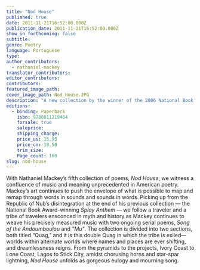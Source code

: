 ```yaml
---
title: "Nod House"
published: true
date: 2011-11-21T16:52:00.000Z
publication_date: 2011-11-21T16:52:00.000Z
show_in_forthcoming: false
subtitle:
genre: Poetry
language: Portuguese
type:
author_contributors:
  - nathaniel-mackey
translator_contributors:
editor_contributors:
contributors:
featured_image_path:
cover_image_path: Nod_House.JPG
description: "A new collection by the winner of the 2006 National Book Award in poetry. "
editions:
  - binding: Paperback
    isbn: 9780811219464
    forsale: true
    saleprice:
    shipping_charge:
    price_us: 15.95
    price_cn: 18.50
    trim_size:
    Page_count: 160
slug: nod-house
---
```


With Nathaniel Mackey’s fifth collection of poems, _Nod House_, we witness a confluence of music and meaning unprecedented in American poetry. Mackey’s art continues to push the envelope of what is possible to map and remap through words in sounds and sounds in words. Picking up from the Republic of Nub’s disintegration at the end of his previous collection — the National Book Award-winning _Splay Anthem_ — we follow a traveler and a tribe of travelers ensconced in myth and history as Mackey continues to weave his precisely measured music with two ongoing serial poems, _Song of the Andoumboulou_ and _"Mu"_. The collection is divided into two sections, both titled “Quag,” and it is this double Quag in which the tribe is exiled––worlds within alternate worlds where names and places are ever shifting, and dreamlessness reigns. From the pyramids to the projects, Ivory Coast to Lone Coast, Lagos to Stick City, amidst chorusing horns and star-spar lightning, _Nod House_ unfolds as gorgeous eulogy and mourning song.

